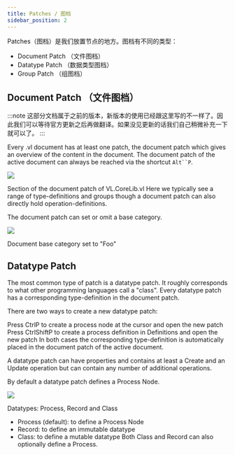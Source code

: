 ```yaml
---
title: Patches / 图档
sidebar_position: 2
---
```


Patches（图档）是我们放置节点的地方。图档有不同的类型：
- Document Patch （文件图档）
- Datatype Patch （数据类型图档）
- Group Patch （组图档）

## Document Patch （文件图档）

:::note
这部分文档属于之前的版本，新版本的使用已经跟这里写的不一样了。因此我们可以等待官方更新之后再做翻译。如果没见更新的话我们自己稍微补充一下就可以了。
:::

Every .vl document has at least one patch, the document patch which gives an overview of the content in the document. The document patch of the active document can always be reached via the shortcut `Alt``P`.

![](https://thegraybook.vvvv.org/images/language/vl-DocumentPatch.png)

Section of the document patch of VL.CoreLib.vl
Here we typically see a range of type-definitions and groups though a document patch can also directly hold operation-definitions.

The document patch can set or omit a base category.

![](https://thegraybook.vvvv.org/images/language/vl-DocumentPatch-BaseCategory.png)

Document base category set to "Foo"

## Datatype Patch

The most common type of patch is a datatype patch. It roughly corresponds to what other programming languages call a "class". Every datatype patch has a corresponding type-definition in the document patch.

There are two ways to create a new datatype patch:

Press CtrlP to create a process node at the cursor and open the new patch
Press CtrlShiftP to create a process definition in Definitions and open the new patch
In both cases the corresponding type-definition is automatically placed in the document patch of the active document.

A datatype patch can have properties and contains at least a Create and an Update operation but can contain any number of additional operations.

By default a datatype patch defines a Process Node.

![](https://thegraybook.vvvv.org/images/language/vl-DatatypePatch.png)

Datatypes: Process, Record and Class
- Process (default): to define a Process Node
- Record: to define an immutable datatype
- Class: to define a mutable datatype
Both Class and Record can also optionally define a Process.






